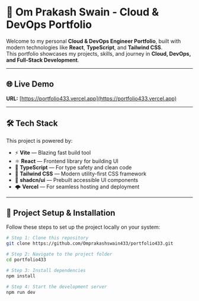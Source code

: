 # 🚀 Om Prakash Swain - Cloud & DevOps Portfolio

Welcome to my personal **Cloud & DevOps Engineer Portfolio**, built with modern technologies like **React**, **TypeScript**, and **Tailwind CSS**.  
This portfolio showcases my projects, skills, and journey in **Cloud, DevOps, and Full-Stack Development**.

---

## 🌐 Live Demo

**URL:** [https://portfolio433.vercel.app](https://portfolio433.vercel.app)

---

## 🛠️ Tech Stack

This project is powered by:

- ⚡ **Vite** — Blazing fast build tool  
- ⚛️ **React** — Frontend library for building UI  
- 💎 **TypeScript** — For type safety and clean code  
- 🎨 **Tailwind CSS** — Modern utility-first CSS framework  
- 🧱 **shadcn/ui** — Prebuilt accessible UI components  
- 🌩️ **Vercel** — For seamless hosting and deployment  

---

## 📂 Project Setup & Installation

Follow these steps to set up the project locally on your system:

```bash
# Step 1: Clone this repository
git clone https://github.com/Omprakashswain433/portfolio433.git

# Step 2: Navigate to the project folder
cd portfolio433

# Step 3: Install dependencies
npm install

# Step 4: Start the development server
npm run dev
